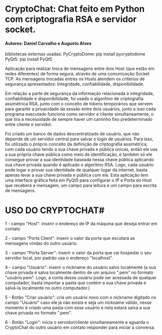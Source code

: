 # CryptoChat: Chat feito em Python com criptografia RSA e servidor socket.

#### Autores: Daniel  Carvalho e Augusto Alves

bibliotecas externas usadas:
PyCryptoDome: pip install pycryptodome
PyQt5: pip install PyQt5


Aplicação para realizar troca de mensagens entre dois Host (que estão em redes diferentes) de forma segura, através de uma comunicação Socket TCP. As mensagens trocadas entres os Hosts atendem os critérios de segurança apresentados: Integridade, confiabilidade, disponibilidade.

Em relação a parte de segurança da informação relacionada à integridade, confiabilidade e disponibilidade, foi usado o algoritmo de criptografia assimétrica RSA, junto com o conceito de tokens temporários que servem para garantir a privacidade da sessão entre dois usuários, junto a isso cada programa executado funciona como servidor e cliente simultaneamente, o que tira a necessidade de sempre haver um caminho fixo predeterminado entre cliente e servidor.

Foi criado um banco de dados descentralizado de usuário, que não depende de um servidor central para salvar o login de usuários. Para isso, foi utilizado o próprio conceito da definição de criptografia assimétrica, com cada usuário tendo a sua chave privada e pública únicas, então ele usa a sua própria chave pública como meio de identificação, e também só ele consegue provar a sua identidade baseada nessa chave pública aplicando sua chave privada quando é aplicado o algoritmo RSA. Logo, cada usuário pode logar e provar sua identidade de qualquer lugar da internet, basta apenas levar a sua chave privada e pública com ele. 
Esta aplicação tem uma interface gráfica feita em PyQt5 para configurar o IP e Porta do Host que receberá a mensagem, um campo para leitura e um campo para escrita de mensagens.


# USO DO CRYPTOCHAT#

1 - campo "Host": inserir o endereço de IP da máquina que deseja entrar em contato

2 - campo "Porta Client": inserir o valor da porta que escutará as mensagens vindas do outro usuário.

3 - campo "Porta Server": inserir o valor da porta que vai hospedar o seu servidor local, por padrão usa o endereço "localhost".

4 - campo "Usuário": inserir o nickname do usuário salvo localmente (a sua chave privada é salva localmente dentro de um arquivo ".pem" no formato "usuário.pem". Logo, a conta desse usuário pode ser acessada de qualquer computador, basta importar a pasta que contém a sua chave privada e salvá-la localmente no outro computador.)

5 - Botão "Criar usuário": cria um usuário novo com o nickname digitado no campo "Usuário" caso ele já não exista e seja um nickname válido, nesse momento é criado uma pasta com esse usuário e nela estará salva a sua chave privada no formato ".pem".

6 - Botão "Login": inicia o servidor/cliente simultaneamente e aguarda o CryptoChat do outro usuário em contato responder para iniciar a conversa.
